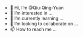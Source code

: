 - 👋 Hi, I’m @Qiu-Qing-Yuan
- 👀 I’m interested in ...
- 🌱 I’m currently learning ...
- 💞️ I’m looking to collaborate on ...
- 📫 How to reach me ...

<!---
Qiu-Qing-Yuan/Qiu-Qing-Yuan is a ✨ special ✨ repository because its `README.md` (this file) appears on your GitHub profile.
You can click the Preview link to take a look at your changes.
--->
